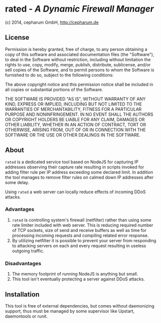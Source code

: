 # rated - _A Dynamic Firewall Manager_

(c) 2014, cepharum GmbH, http://cepharum.de

## License

Permission is hereby granted, free of charge, to any person obtaining a copy
of this software and associated documentation files (the "Software"), to deal
in the Software without restriction, including without limitation the rights
to use, copy, modify, merge, publish, distribute, sublicense, and/or sell
copies of the Software, and to permit persons to whom the Software is
furnished to do so, subject to the following conditions:

The above copyright notice and this permission notice shall be included in all
copies or substantial portions of the Software.

THE SOFTWARE IS PROVIDED "AS IS", WITHOUT WARRANTY OF ANY KIND, EXPRESS OR
IMPLIED, INCLUDING BUT NOT LIMITED TO THE WARRANTIES OF MERCHANTABILITY,
FITNESS FOR A PARTICULAR PURPOSE AND NONINFRINGEMENT. IN NO EVENT SHALL THE
AUTHORS OR COPYRIGHT HOLDERS BE LIABLE FOR ANY CLAIM, DAMAGES OR OTHER
LIABILITY, WHETHER IN AN ACTION OF CONTRACT, TORT OR OTHERWISE, ARISING FROM,
OUT OF OR IN CONNECTION WITH THE SOFTWARE OR THE USE OR OTHER DEALINGS IN THE
SOFTWARE.

## About

`rated` is a dedicated service tool based on NodeJS for capturing IP addresses 
observing their capture rate resulting in scripts invoked for adding filter rule 
per IP address exceeding some declared limit. In addition the tool manages to
remove filter rules on calmed down IP addresses after some delay.

Using `rated` a web server can locally reduce effects of incoming DDoS attacks.

### Advantages

1. `rated` is controlling system's firewall (netfilter) rather than using some 
   rate limiter included with web server. This is reducing required number of 
   TCP sockets, size of send and receive buffers as well as time for processing 
   incoming requests and compiling related error response.
2. By utilizing netfilter it is possible to prevent your server from responding 
   to attacking servers on each and every request resulting in useless outgoing 
   traffic.

### Disadvantages

1. The memory footprint of running NodeJS is anything but small.
2. This tool isn't eventually protecting a server against DDoS attacks. 

## Installation

This tool is free of external dependencies, but comes without daemonizing 
support, thus must be managed by some supervisor like Upstart, daemontools or
runit.
